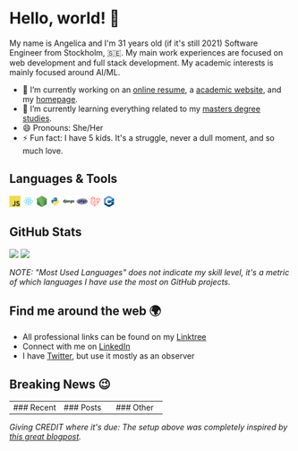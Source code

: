 # Hello, world! 👋

My name is Angelica and I'm 31 years old (if it's still 2021) Software Engineer from Stockholm, 🇸🇪. My main work experiences are focused on web development and full stack development. My academic interests is mainly focused around AI/ML.

- 🔭 I’m currently working on an [online resume](https://github.com/angelicagardner/resume), a [academic website](https://angelicagardner.github.io/), and my [homepage](https://www.angelicagardner.com/).
- 🌱 I’m currently learning everything related to my [masters degree studies](https://lnu.se/en/programme/software-technology-master-programme-nada2/).
- 😄 Pronouns: She/Her
- ⚡ Fun fact: I have 5 kids. It's a struggle, never a dull moment, and so much love. 

## Languages & Tools

<code><img height="20" src="https://raw.githubusercontent.com/github/explore/80688e429a7d4ef2fca1e82350fe8e3517d3494d/topics/javascript/javascript.png"></code> <code><img height="20" src="https://raw.githubusercontent.com/github/explore/80688e429a7d4ef2fca1e82350fe8e3517d3494d/topics/react/react.png"></code> <code><img height="20" src="https://raw.githubusercontent.com/github/explore/80688e429a7d4ef2fca1e82350fe8e3517d3494d/topics/nodejs/nodejs.png"></code> <code><img height="20" src="https://raw.githubusercontent.com/github/explore/80688e429a7d4ef2fca1e82350fe8e3517d3494d/topics/python/python.png"></code> <code><img height="20" src="https://raw.githubusercontent.com/github/explore/80688e429a7d4ef2fca1e82350fe8e3517d3494d/topics/django/django.png"></code> <code><img height="20" src="https://raw.githubusercontent.com/github/explore/80688e429a7d4ef2fca1e82350fe8e3517d3494d/topics/php/php.png"></code> <code><img height="20" src="https://raw.githubusercontent.com/github/explore/80688e429a7d4ef2fca1e82350fe8e3517d3494d/topics/laravel/laravel.png"></code> <code><img height="20" src="https://raw.githubusercontent.com/github/explore/80688e429a7d4ef2fca1e82350fe8e3517d3494d/topics/cpp/cpp.png"></code>  

## GitHub Stats

<img src="https://github-readme-stats.vercel.app/api?username=angelicagardner&count_private=true&show_icons=true&include_all_commits=true&hide_border=true&hide_title=true&theme=tokyonight" />

<img src="https://github-readme-stats.vercel.app/api/top-langs/?username=angelicagardner&show_icons=true&title_color=000000&icon_color=2A75CF&text_color=000000&bg_color=ffffff&layout=compact">

*NOTE: "Most Used Languages" does not indicate my skill level, it's a metric of which languages I have use the most on GitHub projects.*

## Find me around the web 🌍
- All professional links can be found on my [Linktree](https://linktr.ee/angelicagardner)
- Connect with me on [LinkedIn](https://www.linkedin.com/in/angelica-gardner/)
- I have [Twitter](https://twitter.com/ahjelmgardner), but use it mostly as an observer

## Breaking News 😉

<table><tr>
  
  <td valign="top" width="33%">
    ### Recent
  </td>
  
  <td valign="top" width="34%"> 
    ### Posts
  </td>
  
  <td valign="top" width="33%">
    ### Other
  </td>
  
</tr></table>

*Giving CREDIT where it's due: The setup above was completely inspired by [this great blogpost](https://simonwillison.net/2020/Jul/10/self-updating-profile-readme/).*
